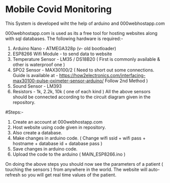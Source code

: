 # Mobile Covid Monitoring

This System is developed wiht the help of arduino and 000webhostapp.com 


000webhostapp.com is used as its a free tool for hosting websites along with sql databases. 
The following hardware is required:-
1. Arduino Nano - ATMEGA328p (v- old bootloader)
2. ESP8266 Wifi Module - to send data to website
3. Temperature Sensor - LM35 / DS18B20 ( First is commonly available & other is waterproof one )
4. SPO2 Sensor - MAX30100/2 ( Need to short out some connections. Guide is available at - https://how2electronics.com/interfacing-max30100-pulse-oximeter-sensor-arduino/ Follow 2nd Method )
5. Sound Sensor - LM393
6. Resistors - 1k, 2.2k, 10k ( one of each kind )
All the above sensors should be connected according to the circuit diagram given in the repository.

#Steps:-
1. Create an account at 000webhostapp.com
2. Host website using code given in repository.
3. Also create a database.
4. Make changes in arduino code. ( Change wifi ssid + wifi pass + hostname + database id + database pass )
5. Save changes in arduino code.
6. Upload the code to the arduino ( MAIN_ESP8266.ino )

On doing the above steps you should now see the parameters of a patient ( touching the sensors ) from anywhere in the world.
The website will auto-refresh so you will get real time values of the patient.
